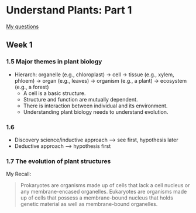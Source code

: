 # Understand Plants: Part 1

[My questions](https://github.com/tatpongkatanyukul/Learn/blob/main/UnderstandPlant/myplantquestions.md)

## Week 1

### 1.5 Major themes in plant biology

  * Hierarch: organelle (e.g., chloroplast) -> cell -> tissue (e.g., xylem, phloem) -> organ (e.g., leaves) -> organism (e.g., a plant) -> ecosystem (e.g., a forest)
     * A cell is a basic structure.
     * Structure and function are mutually dependent.
     * There is interaction between individual and its environment.
     * Understanding plant biology needs to understand evolution.

### 1.6

  * Discovery science/inductive approach --> see first, hypothesis later
  * Deductive approach --> hypothesis first

### 1.7 The evolution of plant structures

My Recall:
> Prokaryotes are organisms made up of cells that lack a cell nucleus or any membrane-encased organelles. Eukaryotes are organisms made up of cells that possess a membrane-bound nucleus that holds genetic material as well as membrane-bound organelles.
